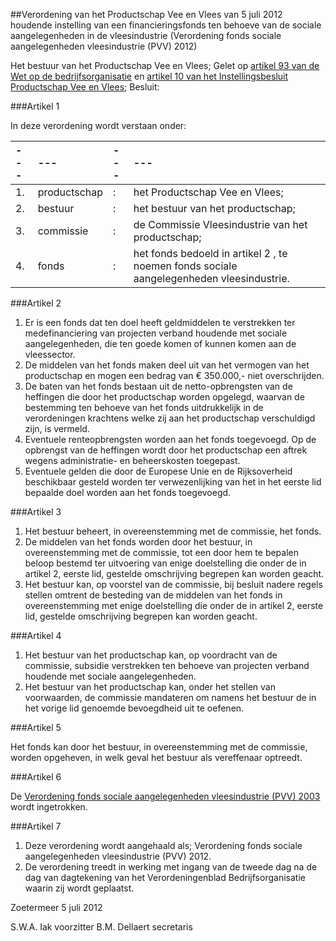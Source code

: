 <meta http-equiv='Content-Type' content='text/html; charset=utf-8' />

##Verordening van het Productschap Vee en Vlees van 5 juli 2012 houdende instelling van een financieringsfonds ten behoeve van de sociale aangelegenheden in de vleesindustrie (Verordening fonds sociale aangelegenheden vleesindustrie (PVV) 2012)

Het bestuur van het Productschap Vee en Vlees; 
Gelet op [artikel 93 van de Wet op de bedrijfsorganisatie](../../../../../../../../../wet/wet/op/de/bedrijfsorganisatie/BWBR0002058/README.md) en [artikel 10 van het Instellingsbesluit Productschap Vee en Vlees](../../../../../../../../../AMvB/instellingsbesluit/productschap/vee/en/vlees/BWBR0016491/README.md);
Besluit:   

###Artikel  1 

In deze verordening wordt verstaan onder:  

| --- | --- | --- | --- |
|:---|:---|:---|:---|
|1. |productschap |: |het Productschap Vee en Vlees; |
|2. |bestuur |: |het bestuur van het productschap; |
|3. |commissie |: |de Commissie Vleesindustrie van het productschap; |
|4. |fonds |: |het fonds bedoeld in artikel 2 , te noemen fonds sociale aangelegenheden vleesindustrie. |

###Artikel  2 

1.  Er is een fonds dat ten doel heeft geldmiddelen te verstrekken ter medefinanciering van projecten verband houdende met sociale aangelegenheden, die ten goede komen of kunnen komen aan de vleessector. 
2.  De middelen van het fonds maken deel uit van het vermogen van het productschap en mogen een bedrag van € 350.000,- niet overschrijden. 
3.  De baten van het fonds bestaan uit de netto-opbrengsten van de heffingen die door het productschap worden opgelegd, waarvan de bestemming ten behoeve van het fonds uitdrukkelijk in de verordeningen krachtens welke zij aan het productschap verschuldigd zijn, is vermeld. 
4.  Eventuele renteopbrengsten worden aan het fonds toegevoegd. Op de opbrengst van de heffingen wordt door het productschap een aftrek wegens administratie- en beheerskosten toegepast. 
5.  Eventuele gelden die door de Europese Unie en de Rijksoverheid beschikbaar gesteld worden ter verwezenlijking van het in het eerste lid bepaalde doel worden aan het fonds toegevoegd. 

###Artikel  3 

1.  Het bestuur beheert, in overeenstemming met de commissie, het fonds. 
2.  De middelen van het fonds worden door het bestuur, in overeenstemming met de commissie, tot een door hem te bepalen beloop bestemd ter uitvoering van enige doelstelling die onder de in artikel 2, eerste lid, gestelde omschrijving begrepen kan worden geacht. 
3.  Het bestuur kan, op voorstel van de commissie, bij besluit nadere regels stellen omtrent de besteding van de middelen van het fonds in overeenstemming met enige doelstelling die onder de in artikel 2, eerste lid, gestelde omschrijving begrepen kan worden geacht. 

###Artikel  4 

1.  Het bestuur van het productschap kan, op voordracht van de commissie, subsidie verstrekken ten behoeve van projecten verband houdende met sociale aangelegenheden. 
2.  Het bestuur van het productschap kan, onder het stellen van voorwaarden, de commissie mandateren om namens het bestuur de in het vorige lid genoemde bevoegdheid uit te oefenen. 

###Artikel  5 

Het fonds kan door het bestuur, in overeenstemming met de commissie, worden opgeheven, in welk geval het bestuur als vereffenaar optreedt. 

###Artikel  6 

De [Verordening fonds sociale aangelegenheden vleesindustrie (PVV) 2003](../../../../../../../../../pbo/verordening/fonds/sociale/aangelegenheden/vleesindustrie/(pvv)/2003/BWBR0015353/README.md) wordt ingetrokken. 

###Artikel  7 

1.  Deze verordening wordt aangehaald als; Verordening fonds sociale aangelegenheden vleesindustrie (PVV) 2012. 
2.  De verordening treedt in werking met ingang van de tweede dag na de dag van dagtekening van het Verordeningenblad Bedrijfsorganisatie waarin zij wordt geplaatst. 

Zoetermeer 
5 juli 2012 

S.W.A. Iak 
voorzitter 
B.M. Dellaert 
secretaris  
